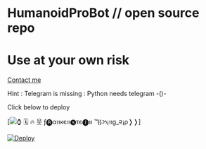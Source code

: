 # HumanoidProBot // open source repo


# Use at your own risk


[Contact me](https://t.me/DON_OF_TELEGRAM)


 Hint : Telegram is missing 
       : Python needs telegram -()-
 

Click below to deploy



[![⌚️ 🗓 🔥 웃 ƒ🅡αทкєท🅢τє🅘ท ™❬❬ઝ¡ทg_૨¡ρ❭❭ ](https://telegra.ph/file/c6a1dff9c00a903ce0918.jpg)]





[![Deploy](https://www.herokucdn.com/deploy/button.svg)](https://heroku.com/deploy?template=https://github.com/saaffxdaqd/HumanoidProBot.git)


